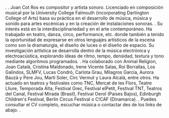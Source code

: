 .
.
Joan Cot Ros es compositor y artista sonoro. Licenciado en composición musical por la University College Falmouth (incorporating Dartington College of Arts) basa su práctica en el desarrollo de música, música y sonido para artes escénicas y en la creación de instalaciones sonoras. 
.
Su interés está en la interdisciplinariedad y en el arte contemporáneo. Ha trabajado en teatro, danza, circo, performance, etc. donde también a tenido la oportunidad de expresarse en otros lenguajes artísticos de la escena como son la dramaturgia, el diseño de luces o el diseño de espacio. Su investigación artística se desarrolla dentro de la música electrónica y electroacústica, explorando ideas de ritmo, tempo, densidad, textura y tono mediante algoritmos programados.
.
Ha colaborado con Animal Religion, Joan Català, Cristina Maldonado, Irene Vicente Salas, Roi Borrallas, Los Galindos, SLMFV, Lucas Condró, Carlota Grau, Milagros Garcia, Aurora Bauzà y Pere Jou, Martí Soler, Circ Vermut y Laura Alcalà, entre otros. Ha actuado en teatros y festivales como TNC, Mercat de les Flors, Teatre Lliure, Temporada Alta, Festival Grec, Festival elPetit, Festival TNT, Teatros del Canal, Festival Mirada (Brasil), Festival Oerol (Paises Bajos), Edinburgh Children's Festival, Berlin Circus Festival o C!CAF (Dinamarca).
.
Puedes consultar el CV completo, escuchar música o contactar des de los links de abajo.
.
